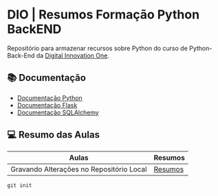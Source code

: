 # DIO | Resumos Formação Python BackEND

Repositório para armazenar recursos sobre Python
do curso de Python-Back-End da [Digital Innovation One](https://www.dio.me/).

## 📚 Documentação
- [Documentação Python](https://docs.python.org/pt-br/3/)
- [Documentação Flask]([https://docs.github.com](https://docs.python.org/pt-br/3/))
- [Documentação SQLAlchemy](https://docs.sqlalchemy.org/en/20/)

## 💻 Resumo das Aulas
| Aulas | Resumos |
|-------|---------|
| Gravando Alterações no Repositório Local |[Resumos]()|

```
git init
```
